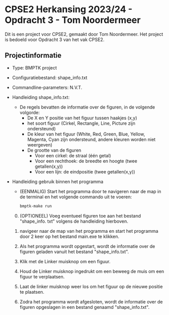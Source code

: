 # CPSE2 Herkansing 2023/24 - Opdracht 3 - Tom Noordermeer

Dit is een project voor CPSE2, gemaakt door Tom Noordermeer. Het project is bedoeld voor Opdracht 3 van het vak CPSE2.

## Projectinformatie

- Type: BMPTK project
- Configuratiebestand: shape_info.txt
- Commandline-parameters: N.V.T.
- Handleiding shape_info.txt: 
  - De regels bevatten de informatie over de figuren, in de volgende volgorde:
    - De X en Y positie van het figuur tussen haakjes (x,y)
    - het soort figuur (Cirkel, Rectangle, Line, Picture zijn ondersteund)
    - De kleur van het figuur (White, Red, Green, Blue, Yellow, Magenta, Cyan zijn ondersteund, andere kleuren worden niet weergeven)
    - De grootte van de figuren 
        - Voor een cirkel: de straal (één getal)
        - Voor een rechthoek: de breedte en hoogte (twee getallen(x,y))
        - Voor een lijn: de eindpositie (twee getallen(x,y))
- Handleiding gebruik binnen het programma

    - (EENMALIG) Start het programma door te navigeren naar de map in de terminal en het volgende commando uit te voeren:
        ```bash
        bmptk-make run
        ```
    0.  (OPTIONEEL) Voeg eventueel figuren toe aan het bestand "shape_info. txt" volgens de handleiding hierboven.

    1. navigeer naar de map van het programma en start het programma door 2 keer op het bestand main.exe te klikken.
    2. Als het programma wordt opgestart, wordt de informatie over de figuren geladen vanuit het bestand "shape_info.txt".
    3. Klik met de Linker muisknop om een figuur.
    4. Houd de Linker muisknop ingedrukt om een beweeg de muis om een figuur te verplaatsen.
    5. Laat de linker muisknop weer los om het figuur op de nieuwe positie te plaatsen.
    6. Zodra het programma wordt afgesloten, wordt de informatie over de figuren opgeslagen in een bestand genaamd "shape_info.txt".
    